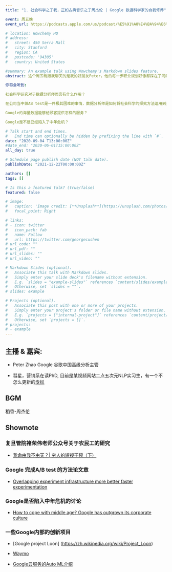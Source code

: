 ```yaml
---
title: "1. 社会科学之于我，正如古典音乐之于周杰伦 | Google 数据科学家的自我修养"

event: 周五晚
event_url: https://podcasts.apple.com/us/podcast/%E5%91%A8%E4%BA%94%E6%99%9A-friday-night/id1530400989

# location: Wowchemy HQ
# address:
#   street: 450 Serra Mall
#   city: Stanford
#   region: CA
#   postcode: '94305'
#   country: United States

#summary: An example talk using Wowchemy's Markdown slides feature.
abstract: 这个周五晚跟我聊天的是我的好朋友Peter，他的每一步职业规划好像都踩在了同龄人羡慕的时代的”风口“上。从咨询顾问，到深耕在机器学习领域的数据科学家，从字节跳动到谷歌中国。这个周五的晚上，我们一起聊了一下社会科学对于一个数据科学家的作用。

你将会听到: 

社会科学研究对于数据分析师而言有什么作用？

在公司当中做AB test是一件极其困难的事情，数据分析师是如何将社会科学的探究方法运用到企业实践中的呢？

Google的海量数据能够给顾客提供怎样的服务？

Google是不是已经陷入了中年危机？

# Talk start and end times.
#   End time can optionally be hidden by prefixing the line with `#`.
date: "2020-09-04 T13:00:00Z"
#date_end: "2030-06-01T15:00:00Z"
all_day: true

# Schedule page publish date (NOT talk date).
publishDate: "2021-12-22T00:00:00Z"

authors: []
tags: []

# Is this a featured talk? (true/false)
featured: false

# image:
#   caption: 'Image credit: [**Unsplash**](https://unsplash.com/photos/bzdhc5b3Bxs)'
#   focal_point: Right

# links:
# - icon: twitter
#   icon_pack: fab
#   name: Follow
#   url: https://twitter.com/georgecushen
# url_code: ""
# url_pdf: ""
# url_slides: ""
# url_video: ""

# Markdown Slides (optional).
#   Associate this talk with Markdown slides.
#   Simply enter your slide deck's filename without extension.
#   E.g. `slides = "example-slides"` references `content/slides/example-slides.md`.
#   Otherwise, set `slides = ""`.
# slides: example

# Projects (optional).
#   Associate this post with one or more of your projects.
#   Simply enter your project's folder or file name without extension.
#   E.g. `projects = ["internal-project"]` references `content/project/deep-learning/index.md`.
#   Otherwise, set `projects = []`.
# projects:
# - example
---
```



## 主播 & 嘉宾:

- Peter Zhao  Google 谷歌中国高级分析主管

- 彗星，营销系在读PhD, 目前是某视频网站二点五次元NLP实习生，有一个不怎么更新的[专栏](https://zhuanlan.zhihu.com/LDSBuilding-4F ) 

## BGM
稻香-周杰伦

## Shownote

### 复旦管院褚荣伟老师公众号关于农民工的研究

  - [我命由我不由天？| 穷人的短视干预（下）](https://mp.weixin.qq.com/s/HC6b1Zd4RJ4yEcEYT1uBQg)

### Google 完成A/B test 的方法论文章 
  - [ Overlapping experiment infrastructure more better faster experimentation](https://static.googleusercontent.com/media/research.google.com/en//pubs/archive/36500.pdf) 

### Google是否陷入中年危机的讨论
  - [How to cope with middle age? Google has outgrown its corporate culture](https://www.economist.com/leaders/2020/07/30/google-has-outgrown-its-corporate-culture )


### 一些Google内部的创新项目
  - [Google project Loon] (https://zh.wikipedia.org/wiki/Project_Loon)
  
  - [Waymo](https://zh.wikipedia.org/zh-hans/Waymo)
  - [Google云服务的Auto ML介绍](https://cloud.google.com/automl?hl=zh-cn)

